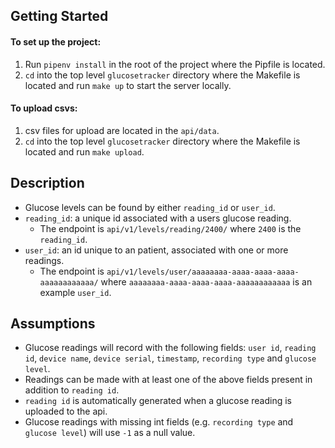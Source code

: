 ## Getting Started
#### To set up the project:
1. Run `pipenv install` in the root of the project where the Pipfile is located.
2. `cd` into the top level `glucosetracker` directory where the Makefile is located and run `make up` to start the server locally.

#### To upload csvs:
1. csv files for upload are located in the `api/data`.
2. `cd` into the top level `glucosetracker` directory where the Makefile is located and run `make upload`.


## Description
- Glucose levels can be found by either `reading_id` or `user_id`.
- `reading_id`: a unique id associated with a users glucose reading.
  - The endpoint is `api/v1/levels/reading/2400/` where `2400` is the `reading_id`.
- `user_id`: an id unique to an patient, associated with one or more readings.
  - The endpoint is `api/v1/levels/user/aaaaaaaa-aaaa-aaaa-aaaa-aaaaaaaaaaaa/` where `aaaaaaaa-aaaa-aaaa-aaaa-aaaaaaaaaaaa` is an example `user_id`.

## Assumptions
- Glucose readings will record with the following fields: `user id`, `reading id`, `device name`, `device serial`, `timestamp`, `recording type` and `glucose level`.
- Readings can be made with at least one of the above fields present in addition to `reading id`.
- `reading id` is automatically generated when a glucose reading is uploaded to the api.
- Glucose readings with missing int fields (e.g. `recording type` and `glucose level`) will use `-1` as a null value.